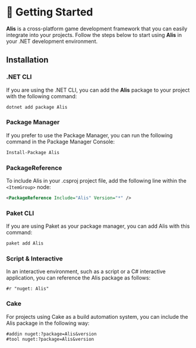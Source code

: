 # 🚀 Getting Started

**Alis** is a cross-platform game development framework that you can easily integrate into your projects. Follow the steps below to start using **Alis** in your .NET development environment.

## Installation

### .NET CLI

If you are using the .NET CLI, you can add the **Alis** package to your project with the following command:

```bash
dotnet add package Alis
```

### Package Manager

If you prefer to use the Package Manager, you can run the following command in the Package Manager Console:

```bash
Install-Package Alis
```

### PackageReference

To include Alis in your .csproj project file, add the following line within the `<ItemGroup>` node:

```xml
<PackageReference Include="Alis" Version="*" />
```

### Paket CLI

If you are using Paket as your package manager, you can add Alis with this command:

```bash
paket add Alis
```

### Script & Interactive

In an interactive environment, such as a script or a C# interactive application, you can reference the Alis package as follows:

```
#r "nuget: Alis"
```

### Cake

For projects using Cake as a build automation system, you can include the Alis package in the following way:

```
#addin nuget:?package=Alis&version
#tool nuget:?package=Alis&version
```